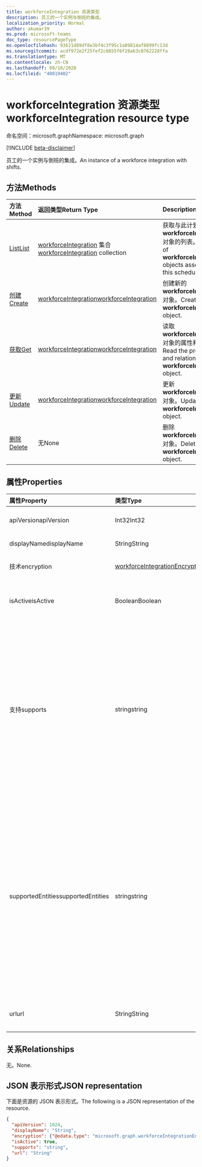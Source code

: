 ```yaml
---
title: workforceIntegration 资源类型
description: 员工的一个实例与倒班的集成。
localization_priority: Normal
author: akumar39
ms.prod: microsoft-teams
doc_type: resourcePageType
ms.openlocfilehash: 93621d89df8e3bf4c3f95c1a89814af8899fc13d
ms.sourcegitcommit: acdf972e2f25fef2c6855f6f28a63c0762228ffa
ms.translationtype: MT
ms.contentlocale: zh-CN
ms.lasthandoff: 09/18/2020
ms.locfileid: "48019402"
---
```

# <a name="workforceintegration-resource-type"></a><span data-ttu-id="9df02-103">workforceIntegration 资源类型</span><span class="sxs-lookup"><span data-stu-id="9df02-103">workforceIntegration resource type</span></span>

<span data-ttu-id="9df02-104">命名空间：microsoft.graph</span><span class="sxs-lookup"><span data-stu-id="9df02-104">Namespace: microsoft.graph</span></span>

[!INCLUDE [beta-disclaimer](../../includes/beta-disclaimer.md)]

<span data-ttu-id="9df02-105">员工的一个实例与倒班的集成。</span><span class="sxs-lookup"><span data-stu-id="9df02-105">An instance of a workforce integration with shifts.</span></span>

## <a name="methods"></a><span data-ttu-id="9df02-106">方法</span><span class="sxs-lookup"><span data-stu-id="9df02-106">Methods</span></span>

| <span data-ttu-id="9df02-107">方法</span><span class="sxs-lookup"><span data-stu-id="9df02-107">Method</span></span>       | <span data-ttu-id="9df02-108">返回类型</span><span class="sxs-lookup"><span data-stu-id="9df02-108">Return Type</span></span> | <span data-ttu-id="9df02-109">Description</span><span class="sxs-lookup"><span data-stu-id="9df02-109">Description</span></span> |
|:-------------|:------------|:------------|
| [<span data-ttu-id="9df02-110">List</span><span class="sxs-lookup"><span data-stu-id="9df02-110">List</span></span>](../api/workforceintegration-list.md) | <span data-ttu-id="9df02-111">[workforceIntegration](workforceintegration.md) 集合</span><span class="sxs-lookup"><span data-stu-id="9df02-111">[workforceIntegration](workforceintegration.md) collection</span></span> | <span data-ttu-id="9df02-112">获取与此计划关联的 **workforceIntegration** 对象的列表。</span><span class="sxs-lookup"><span data-stu-id="9df02-112">Get the list of **workforceIntegration** objects associated with this schedule.</span></span>|
| [<span data-ttu-id="9df02-113">创建</span><span class="sxs-lookup"><span data-stu-id="9df02-113">Create</span></span>](../api/workforceintegration-post.md) | [<span data-ttu-id="9df02-114">workforceIntegration</span><span class="sxs-lookup"><span data-stu-id="9df02-114">workforceIntegration</span></span>](workforceintegration.md) | <span data-ttu-id="9df02-115">创建新的 **workforceIntegration** 对象。</span><span class="sxs-lookup"><span data-stu-id="9df02-115">Create a new **workforceIntegration** object.</span></span>|
| [<span data-ttu-id="9df02-116">获取</span><span class="sxs-lookup"><span data-stu-id="9df02-116">Get</span></span>](../api/workforceintegration-get.md) | [<span data-ttu-id="9df02-117">workforceIntegration</span><span class="sxs-lookup"><span data-stu-id="9df02-117">workforceIntegration</span></span>](workforceintegration.md) | <span data-ttu-id="9df02-118">读取 **workforceIntegration** 对象的属性和关系。</span><span class="sxs-lookup"><span data-stu-id="9df02-118">Read the properties and relationships of a **workforceIntegration** object.</span></span> |
| [<span data-ttu-id="9df02-119">更新</span><span class="sxs-lookup"><span data-stu-id="9df02-119">Update</span></span>](../api/workforceintegration-update.md) | [<span data-ttu-id="9df02-120">workforceIntegration</span><span class="sxs-lookup"><span data-stu-id="9df02-120">workforceIntegration</span></span>](workforceintegration.md) | <span data-ttu-id="9df02-121">更新 **workforceIntegration** 对象。</span><span class="sxs-lookup"><span data-stu-id="9df02-121">Update a **workforceIntegration** object.</span></span> |
| [<span data-ttu-id="9df02-122">删除</span><span class="sxs-lookup"><span data-stu-id="9df02-122">Delete</span></span>](../api/workforceintegration-delete.md) | <span data-ttu-id="9df02-123">无</span><span class="sxs-lookup"><span data-stu-id="9df02-123">None</span></span> | <span data-ttu-id="9df02-124">删除 **workforceIntegration** 对象。</span><span class="sxs-lookup"><span data-stu-id="9df02-124">Delete a **workforceIntegration** object.</span></span> |

## <a name="properties"></a><span data-ttu-id="9df02-125">属性</span><span class="sxs-lookup"><span data-stu-id="9df02-125">Properties</span></span>

| <span data-ttu-id="9df02-126">属性</span><span class="sxs-lookup"><span data-stu-id="9df02-126">Property</span></span>     | <span data-ttu-id="9df02-127">类型</span><span class="sxs-lookup"><span data-stu-id="9df02-127">Type</span></span>        | <span data-ttu-id="9df02-128">说明</span><span class="sxs-lookup"><span data-stu-id="9df02-128">Description</span></span> |
|:-------------|:------------|:------------|
|<span data-ttu-id="9df02-129">apiVersion</span><span class="sxs-lookup"><span data-stu-id="9df02-129">apiVersion</span></span>|<span data-ttu-id="9df02-130">Int32</span><span class="sxs-lookup"><span data-stu-id="9df02-130">Int32</span></span>|<span data-ttu-id="9df02-131">回调 URL 的 API 版本。</span><span class="sxs-lookup"><span data-stu-id="9df02-131">API version for the call back URL.</span></span> <span data-ttu-id="9df02-132">从1开始。</span><span class="sxs-lookup"><span data-stu-id="9df02-132">Start with 1.</span></span>|
|<span data-ttu-id="9df02-133">displayName</span><span class="sxs-lookup"><span data-stu-id="9df02-133">displayName</span></span>|<span data-ttu-id="9df02-134">String</span><span class="sxs-lookup"><span data-stu-id="9df02-134">String</span></span>|<span data-ttu-id="9df02-135">劳动力集成的名称。</span><span class="sxs-lookup"><span data-stu-id="9df02-135">Name of the workforce integration.</span></span>|
|<span data-ttu-id="9df02-136">技术</span><span class="sxs-lookup"><span data-stu-id="9df02-136">encryption</span></span>|[<span data-ttu-id="9df02-137">workforceIntegrationEncryption</span><span class="sxs-lookup"><span data-stu-id="9df02-137">workforceIntegrationEncryption</span></span>](workforceintegrationencryption.md)|<span data-ttu-id="9df02-138">劳动力集成加密资源。</span><span class="sxs-lookup"><span data-stu-id="9df02-138">The workforce integration encryption resource.</span></span>|
|<span data-ttu-id="9df02-139">isActive</span><span class="sxs-lookup"><span data-stu-id="9df02-139">isActive</span></span>|<span data-ttu-id="9df02-140">Boolean</span><span class="sxs-lookup"><span data-stu-id="9df02-140">Boolean</span></span>|<span data-ttu-id="9df02-141">指示此劳动力集成当前是否处于活动状态且可用。</span><span class="sxs-lookup"><span data-stu-id="9df02-141">Indicates whether this workforce integration is currently active and available.</span></span>|
|<span data-ttu-id="9df02-142">支持</span><span class="sxs-lookup"><span data-stu-id="9df02-142">supports</span></span>|<span data-ttu-id="9df02-143">string</span><span class="sxs-lookup"><span data-stu-id="9df02-143">string</span></span>| <span data-ttu-id="9df02-144">移位支持同步更改通知的实体。</span><span class="sxs-lookup"><span data-stu-id="9df02-144">The Shifts entities supported for synchronous change notifications.</span></span> <span data-ttu-id="9df02-145">班次将回拨到在此处添加的这些实体上的客户端更改上提供的 url。</span><span class="sxs-lookup"><span data-stu-id="9df02-145">Shifts will make a call back to the url provided on client changes on those entities added here.</span></span> <span data-ttu-id="9df02-146">默认情况下，不支持更改通知的任何实体。</span><span class="sxs-lookup"><span data-stu-id="9df02-146">By default, no entities are supported for change notifications.</span></span> <span data-ttu-id="9df02-147">可能的值为 `none` ： `shift` 、 `swapRequest` 、 `openshift` `openShiftRequest` 、、 `userShiftPreferences`</span><span class="sxs-lookup"><span data-stu-id="9df02-147">Possible values are: `none`, `shift`, `swapRequest`, `openshift`, `openShiftRequest`, `userShiftPreferences`</span></span>|
|<span data-ttu-id="9df02-148">supportedEntities</span><span class="sxs-lookup"><span data-stu-id="9df02-148">supportedEntities</span></span>|<span data-ttu-id="9df02-149">string</span><span class="sxs-lookup"><span data-stu-id="9df02-149">string</span></span>| <span data-ttu-id="9df02-150">此属性将替换1.0 版中的 **支持** 。</span><span class="sxs-lookup"><span data-stu-id="9df02-150">This property will replace **supports** in v1.0.</span></span> <span data-ttu-id="9df02-151">建议使用此属性，而不 **支持**。</span><span class="sxs-lookup"><span data-stu-id="9df02-151">We recommend that you use this property instead of **supports**.</span></span> <span data-ttu-id="9df02-152">**支持**属性将在 beta 中仍受支持。</span><span class="sxs-lookup"><span data-stu-id="9df02-152">The **supports** property will still be supported in beta for the time being.</span></span> <span data-ttu-id="9df02-153">可能的值为、、、、 `none` `shift` `swapRequest` `openshift` `openShiftRequest` `userShiftPreferences` 。</span><span class="sxs-lookup"><span data-stu-id="9df02-153">Possible values are `none`, `shift`, `swapRequest`, `openshift`, `openShiftRequest`, `userShiftPreferences`.</span></span> <span data-ttu-id="9df02-154">如果选择多个值，则所有值必须以大写形式的第一个字母开头。</span><span class="sxs-lookup"><span data-stu-id="9df02-154">If selecting more than one value, all values must start with the first letter in uppercase.</span></span>|
|<span data-ttu-id="9df02-155">url</span><span class="sxs-lookup"><span data-stu-id="9df02-155">url</span></span>|<span data-ttu-id="9df02-156">String</span><span class="sxs-lookup"><span data-stu-id="9df02-156">String</span></span>| <span data-ttu-id="9df02-157">来自倒班服务的回调的劳动力集成 URL。</span><span class="sxs-lookup"><span data-stu-id="9df02-157">Workforce Integration URL for callbacks from the Shifts service.</span></span>|

## <a name="relationships"></a><span data-ttu-id="9df02-158">关系</span><span class="sxs-lookup"><span data-stu-id="9df02-158">Relationships</span></span>

<span data-ttu-id="9df02-159">无。</span><span class="sxs-lookup"><span data-stu-id="9df02-159">None.</span></span>

## <a name="json-representation"></a><span data-ttu-id="9df02-160">JSON 表示形式</span><span class="sxs-lookup"><span data-stu-id="9df02-160">JSON representation</span></span>

<span data-ttu-id="9df02-161">下面是资源的 JSON 表示形式。</span><span class="sxs-lookup"><span data-stu-id="9df02-161">The following is a JSON representation of the resource.</span></span>

<!-- {
  "blockType": "resource",
  "optionalProperties": [

  ],
  "@odata.type": "microsoft.graph.workforceIntegration",
  "baseType": ""
}-->

```json
{
  "apiVersion": 1024,
  "displayName": "String",
  "encryption": {"@odata.type": "microsoft.graph.workforceIntegrationEncryption"},
  "isActive": true,
  "supports": "string",
  "url": "String"
}
```

<!-- uuid: 16cd6b66-4b1a-43a1-adaf-3a886856ed98
2019-02-04 14:57:30 UTC -->
<!-- {
  "type": "#page.annotation",
  "description": "workforceIntegration resource",
  "keywords": "",
  "section": "documentation",
  "tocPath": ""
}-->


